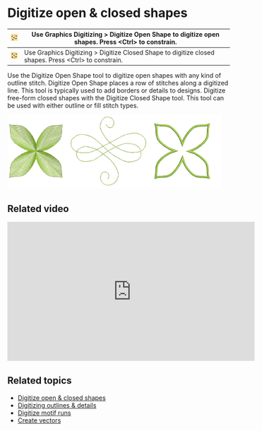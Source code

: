 # Digitize open & closed shapes

| ![OpenObject.png](assets/OpenObject.png)     | Use Graphics Digitizing > Digitize Open Shape to digitize open shapes. Press &lt;Ctrl&gt; to constrain.     |
| -------------------------------------------- | ----------------------------------------------------------------------------------------------------------- |
| ![ClosedObject.png](assets/ClosedObject.png) | Use Graphics Digitizing > Digitize Closed Shape to digitize closed shapes. Press &lt;Ctrl&gt; to constrain. |

Use the Digitize Open Shape tool to digitize open shapes with any kind of outline stitch. Digitize Open Shape places a row of stitches along a digitized line. This tool is typically used to add borders or details to designs. Digitize free-form closed shapes with the Digitize Closed Shape tool. This tool can be used with either outline or fill stitch types.

![OpenClosedShapes.png](assets/OpenClosedShapes.png)

## Related video

<iframe src="https://www.youtube.com/embed/FeAn3Ene_Rs" frameborder="0" 
		 allow="accelerometer; autoplay; encrypted-media; gyroscope; picture-in-picture" 
		 allowfullscreen="" style="width: 560px; height: 315px;">
<p>&#160;</p>
</iframe>

## Related topics

- [Digitize open & closed shapes](../../Digitizing/input/Digitize_open_closed_shapes)
- [Digitizing outlines & details](../../Digitizing/input/Digitizing_outlines_details)
- [Digitize motif runs](../../Decorative/motifs/Digitize_motif_runs)
- [Create vectors](../../Automatic/vectors/Create_vectors)
